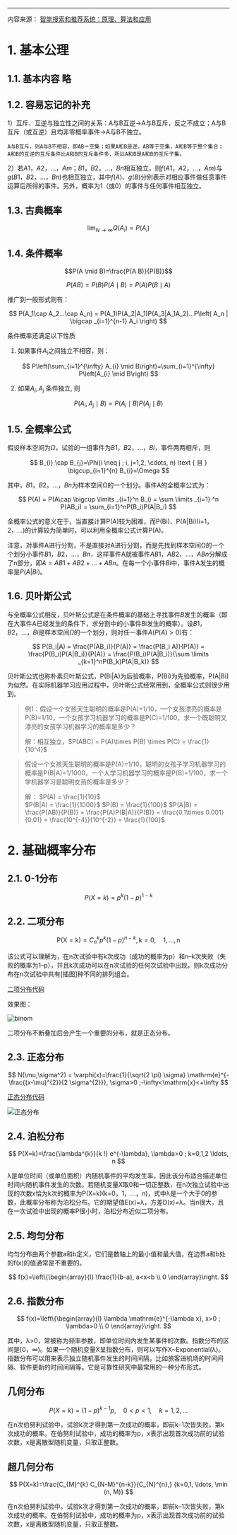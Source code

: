 ---

内容来源：  [智能搜索和推荐系统：原理、算法和应用](https://weread.qq.com/web/reader/8a2327707221fcb28a2649dkc81322c012c81e728d9d180)



# 1. 基本公理

## 1.1. 基本内容 略

## 1.2. 容易忘记的补充


1）互斥、互逆与独立性之间的关系：A与B互逆$\rightarrow$A与B互斥，反之不成立；A与B互斥（或互逆）且均非零概率事件$\rightarrow$A与B不独立。

    A与B互斥，则A与B不相容，即AB＝空集；如果A和B是逆，AB等于空集，A和B等于整个集合；
    A和B的互逆的互斥条件比A和B的互斥条件多，所以A和B是A和B的互斥子集。

2）若$A1，A2，…，Am；B1，B2，…，Bn$相互独立，则$f(A1，A2，…，Am)$与$g(B1，B2，…，Bn)$也相互独立，其中$f(A)、g(B)$分别表示对相应事件做任意事件运算后所得的事件。另外，概率为$1$（或$0$）的事件与任何事件相互独立。


## 1.3. 古典概率

$$ 
\lim _{N \rightarrow \infty} Q\left(A_{i}\right)=P\left(A_{i}\right) 
$$

## 1.4. 条件概率

$$P(A \mid B)=\frac{P(A B)}{P(B)}$$

$$
P(A B)=P(B) P(A \mid B)=P(A) P(B \mid A)
$$

推广到一般形式则有：



$$
P(A_1\cap A_2...\cap A_n) = P(A_1)P(A_2|A_1)P(A_3|A_1A_2)...P\left( A_n | \bigcap  _{i=1}^{n-1} A_i  \right)
$$



条件概率还满足以下性质

1. 如果事件$A_i$之间独立不相容，则：

$$
P\left(\sum_{i=1}^{\infty} A_{i} \mid B\right)=\sum_{i=1}^{\infty} P\left(A_{i} \mid B\right)
$$


2. 如果$A_i , A_j$ 条件独立, 则

$$
P\left(A_{i}, A_{j} \mid B\right)=P\left(A_{i} \mid B\right) P\left(A_{j} \mid B\right)
$$


## 1.5. 全概率公式

假设样本空间为$Ω$，试验的一组事件为${B1，B2，…，Bi}$，事件两两相斥，则

$$
B_{i} \cap B_{j}=\Phi(i \neq j ; i, j=1,2, \cdots, n) \text { 且 } \bigcup_{i=1}^{n} B_{i}=\Omega
$$

其中，$B1，B2，…，Bn$为样本空间Ω的一个划分。事件A的全概率公式为：

$$
P(A) = P(A\cap \bigcup \limits _{i=1}^n B_i)  = \sum \limits _{i=1} ^n P(AB_i) = \sum_{i=1}^nP(B_i)P(A|B_i)
$$ 

全概率公式的意义在于，当直接计算P(A)较为困难，而P(Bi)、P(A|Bi)(i=1，2，…)的计算较为简单时，可以利用全概率公式计算P(A)。


注意，对事件A进行分割，不是直接对A进行分割，而是先找到样本空间Ω的一个个划分小事件$B1，B2，…，Bn$，这样事件A就被事件$AB1，AB2，…，ABn$分解成了n部分，即$A=AB1+AB2+…+ABn$。在每一个小事件$Bi$中，事件A发生的概率是$P(A|Bi)$。


## 1.6. 贝叶斯公式

与全概率公式相反，贝叶斯公式是在条件概率的基础上寻找事件$B$发生的概率（即在大事件A已经发生的条件下，求分割中的小事件Bi发生的概率）。设$B1，B2，…，Bi$是样本空间$Ω$的一个划分，则对任一事件$A(P(A)>0)$有：

$$
P(B_i|A) = \frac{P(AB_i)}{P(A)} = \frac{P(B_i A)}{P(A)} = \frac{P(B_i)P(A|B_i)}{P(A)} = \frac{P(B_i)P(A|B_i)}{\sum \limits _{k=1}^nP(B_k)P(A|B_k)}
$$


贝叶斯公式也称朴素贝叶斯公式，P(Bi|A)为后验概率，P(Bi)为先验概率，P(A|Bi)为似然。在实际机器学习应用过程中，贝叶斯公式经常用到，全概率公式则很少用到。


> 例1：假设一个女孩天生聪明的概率是P(A)=1/10，一个女孩漂亮的概率是P(B)=1/10，一个女孩学习机器学习的概率是P(C)=1/100，求一个既聪明又漂亮的女孩学习机器学习的概率是多少？
> 
> 解：相互独立，$P(ABC) = P(A)\times P(B) \times P(C) = \frac{1}{10^4}$


> 假设一个女孩天生聪明的概率是P(A)=1/10，聪明的女孩子学习机器学习的概率是P(B|A)=1/1000，一个人学习机器学习的概率是P(B)=1/100，求一个学机器学习是聪明女孩的概率是多少？
> 
> 解： 
> $P(A) = \frac{1}{10}$  
> $P(B|A) = \frac{1}{1000}$
> $P(B) = \frac{1}{100}$
> $P(A|B) = \frac{P(AB)}{P(B)} = \frac{P(A)P(B|A)}{P(B)} = \frac{0.1\times 0.001}{0.01} = \frac{10^{-4}}{10^{-2}} = \frac{1}{100}$



# 2. 基础概率分布

## 2.1. 0-1分布

$$
P(X=k) = p^k(1-p)^{1-k}
$$

## 2.2. 二项分布

$$
\mathrm{P}(\mathrm{X}=\mathrm{k})=C_{n}^{k} p^{k}(1-p)^{n-k}, \mathrm{k}=0, \quad 1, \ldots, \mathrm{n}
$$

该公式可以理解为，在n次试验中有k次成功（成功的概率为p）和n–k次失败（失败的概率为1–p），并且k次成功可以在n次试验的任何次试验中出现，则k次成功分布在n次试验中共有[插图]种不同的排列组合。

[二项分布代码](prob_codes/二项分布.py)

效果图：

![binom](prob_codes/imgs/binom.png)

二项分布不断叠加后会产生一个重要的分布，就是正态分布。

## 2.3. 正态分布

$$
N(\mu,\sigma^2) =  \varphi(x)=\frac{1}{\sqrt{2 \pi} \sigma} \mathrm{e}^{-\frac{(x-\mu)^{2}}{2 \sigma^{2}}}, \sigma>0 ;-\infty<\mathrm{x}<+\infty
$$


[正态分布代码](prob_codes/正态分布.py)

![正态分布](prob_codes/imgs/normal.png)


## 2.4. 泊松分布

$$
P(X=k)=\frac{\lambda^{k}}{k !} e^{-\lambda}, \lambda>0 ; k=0,1,2 \ldots, n
$$

λ是单位时间（或单位面积）内随机事件的平均发生率，因此该分布适合描述单位时间内随机事件发生的次数。若随机变量X取0和一切正整数，在n次独立试验中出现的次数x恰为k次的概率为P(X=k)(k=0，1，...，n)，式中λ是一个大于0的参数，此概率分布称为泊松分布。它的期望值E(x)=λ，方差D(x)=λ。当n很大，且在一次试验中出现的概率P很小时，泊松分布近似二项分布。


## 2.5. 均匀分布

均匀分布由两个参数a和b定义，它们是数轴上的最小值和最大值，在边界a和b处的f(x)的值通常是不重要的。

$$
f(x)=\left\{\begin{array}{l}
\frac{1}{b-a}, a<x<b \\
0
\end{array}\right.
$$

## 2.6. 指数分布

$$
f(x)=\left\{\begin{array}{l}
\lambda \mathrm{e}^{-\lambda x}, x>0 ; \lambda>0 \\
0
\end{array}\right.
$$

其中，λ>0，常被称为频率参数，即单位时间内发生某事件的次数。指数分布的区间是[0，∞)。如果一个随机变量X呈指数分布，则可以写作X~Exponential(λ)。指数分布可以用来表示独立随机事件发生的时间间隔，比如旅客进机场的时间间隔、软件更新的时间间隔等。它是可靠性研究中最常用的一种分布形式。


## 几何分布

$$
P(X=k)=(1-p)^{k-1} p, \quad 0<p<1, \quad k=1,2, \ldots
$$

在n次伯努利试验中，试验k次才得到第一次成功的概率，即前k–1次皆失败，第k次成功的概率。在伯努利试验中，成功的概率为p，x表示出现首次成功前的试验次数，x是离散型随机变量，只取正整数。

## 超几何分布


$$
P(X=k)=\frac{C_{M}^{k} C_{N-M}^{n-k}}{C_{N}^{n},} {k=0,1, \ldots, \min (n, M)}
$$

在n次伯努利试验中，试验k次才得到第一次成功的概率，即前k–1次皆失败，第k次成功的概率。在伯努利试验中，成功的概率为p，x表示出现首次成功前的试验次数，x是离散型随机变量，只取正整数。